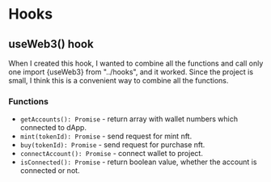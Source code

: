 # Hooks

## useWeb3() hook

When I created this hook, I wanted to combine all the functions and call only one import {useWeb3} from "../hooks", and it worked. Since the project is small, I think this is a convenient way to combine all the functions.

### Functions

- `getAccounts(): Promise` - return array with wallet numbers which connected to dApp.
- `mint(tokenId): Promise` - send request for mint nft.
- `buy(tokenId): Promise` - send request for purchase nft.
- `connectAccount(): Promise` - connect wallet to project.
- `isConnected(): Promise` - return boolean value, whether the account is connected or not.
